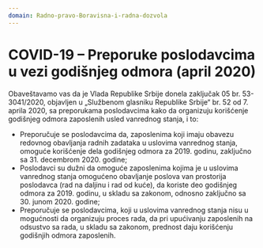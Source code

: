 ```yaml
---
domain: Radno-pravo-Boravisna-i-radna-dozvola
---
```


# COVID-19 – Preporuke poslodavcima u vezi godišnjeg odmora (april 2020)

Obaveštavamo vas da je Vlada Republike Srbije donela zaključak 05 br. 53-3041/2020, objavljen u „Službenom glasniku Republike Srbije“ br. 52 od 7. aprila 2020, sa preporukama poslodavcima kako da organizuju korišćenje godišnjeg odmora zaposlenih usled vanrednog stanja, i to:

- Preporučuje se poslodavcima da, zaposlenima koji imaju obavezu redovnog obavljanja radnih zadataka u uslovima vanrednog stanja, omoguće korišćenje dela godišnjeg odmora za 2019. godinu, zaključno sa 31. decembrom 2020. godine;
- Poslodavci su dužni da omoguće zaposlenima kojima je u uslovima vanrednog stanja omogućeno obavljanje poslova van prostorija poslodavca (rad na daljinu i rad od kuće), da koriste deo godišnjeg odmora za 2019. godinu, u skladu sa zakonom, odnosno zaključno sa 30. junom 2020. godine;
- Preporučuje se poslodavcima, koji u uslovima vanrednog stanja nisu u mogućnosti da organizuju proces rada, da pri upućivanju zaposlenih na odsustvo sa rada, u skladu sa zakonom, prednost daju korišćenju godišnjih odmora zaposlenih.
